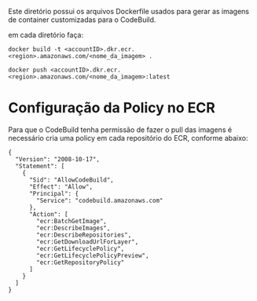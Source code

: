 Este diretório possui os arquivos Dockerfile usados para gerar as imagens de container customizadas para o CodeBuild.

em cada diretório faça:

`docker build -t <accountID>.dkr.ecr.<region>.amazonaws.com/<nome_da_imagem> .`

`docker push <accountID>.dkr.ecr.<region>.amazonaws.com/<nome_da_imagem>:latest`


# Configuração da Policy no ECR
Para que o CodeBuild tenha permissão de fazer o pull das imagens é necessário cria uma policy em cada repositório do ECR, conforme abaixo:

``````````
{
  "Version": "2008-10-17",
  "Statement": [
    {
      "Sid": "AllowCodeBuild",
      "Effect": "Allow",
      "Principal": {
        "Service": "codebuild.amazonaws.com"
      },
      "Action": [
        "ecr:BatchGetImage",
        "ecr:DescribeImages",
        "ecr:DescribeRepositories",
        "ecr:GetDownloadUrlForLayer",
        "ecr:GetLifecyclePolicy",
        "ecr:GetLifecyclePolicyPreview",
        "ecr:GetRepositoryPolicy"
      ]
    }
  ]
}
``````````
